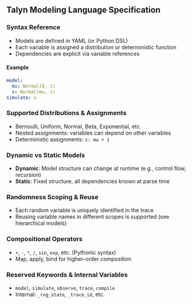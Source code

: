 ## Talyn Modeling Language Specification

### Syntax Reference
- Models are defined in YAML (or Python DSL)
- Each variable is assigned a distribution or deterministic function
- Dependencies are explicit via variable references

#### Example
```yaml
model:
  mu: Normal(0, 1)
  x: Normal(mu, 1)
simulate: x
```

### Supported Distributions & Assignments
- Bernoulli, Uniform, Normal, Beta, Exponential, etc.
- Nested assignments: variables can depend on other variables
- Deterministic assignments: `z: mu + 1`

### Dynamic vs Static Models
- **Dynamic**: Model structure can change at runtime (e.g., control flow, recursion)
- **Static**: Fixed structure, all dependencies known at parse time

### Randomness Scoping & Reuse
- Each random variable is uniquely identified in the trace
- Reusing variable names in different scopes is supported (see hierarchical models)

### Compositional Operators
- `+`, `-`, `*`, `/`, `sin`, `exp`, etc. (Pythonic syntax)
- Map, apply, bind for higher-order composition

### Reserved Keywords & Internal Variables
- `model`, `simulate`, `observe`, `trace`, `compile`
- Internal: `_rng_state`, `_trace_id`, etc.
